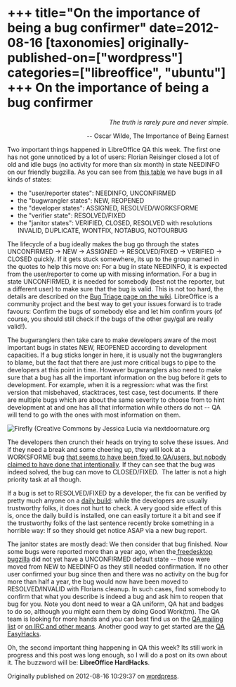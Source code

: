 +++
title="On the importance of being a bug confirmer"
date=2012-08-16
[taxonomies]
originally-published-on=["wordpress"]
categories=["libreoffice", "ubuntu"]
+++
On the importance of being a bug confirmer
==========================================

<p style="text-align:right;"><em>The truth is rarely pure and never simple.</em></p>
<p style="text-align:right;">-- Oscar Wilde, The Importance of Being Earnest</p>
<p style="text-align:left;">Two important things happened in LibreOffice QA this week. The first one has not gone unnoticed by a lot of users: Florian Reisinger closed a lot of old and idle bugs (no activity for more than six month) in state NEEDINFO on our friendly bugzilla. As you can see from <a href="https://bugs.freedesktop.org/report.cgi?x_axis_field=resolution&amp;y_axis_field=bug_status&amp;z_axis_field=&amp;query_format=report-table&amp;short_desc_type=allwordssubstr&amp;short_desc=&amp;product=LibreOffice&amp;bug_status=UNCONFIRMED&amp;bug_status=NEW&amp;bug_status=ASSIGNED&amp;bug_status=REOPENED&amp;bug_status=RESOLVED&amp;bug_status=VERIFIED&amp;bug_status=CLOSED&amp;bug_status=NEEDINFO&amp;bug_status=PLEASETEST&amp;longdesc_type=allwordssubstr&amp;longdesc=&amp;bug_file_loc_type=allwordssubstr&amp;bug_file_loc=&amp;status_whiteboard_type=allwordssubstr&amp;status_whiteboard=&amp;keywords_type=allwords&amp;keywords=&amp;bug_id=&amp;bug_id_type=anyexact&amp;emailtype1=substring&amp;email1=&amp;emailtype2=substring&amp;email2=&amp;emailtype3=substring&amp;email3=&amp;chfieldvalue=&amp;chfieldfrom=&amp;chfieldto=Now&amp;field0-0-0=noop&amp;type0-0-0=noop&amp;value0-0-0=&amp;format=table&amp;action=wrap">this table</a> we have bugs in all kinds of states:</p>

<ul>
	<li>the "user/reporter states": NEEDINFO, UNCONFIRMED</li>
	<li>the "bugwrangler states": NEW, REOPENED</li>
	<li>the "developer states": ASSIGNED, RESOLVED/WORKSFORME</li>
	<li>the "verifier state": RESOLVED/FIXED</li>
	<li>the "janitor states": VERIFIED, CLOSED, RESOLVED with resolutions INVALID, DUPLICATE, WONTFIX, NOTABUG, NOTOURBUG</li>
</ul>
The lifecycle of a bug ideally makes the bug go through the states UNCONFIRMED -&gt; NEW -&gt; ASSIGNED -&gt; RESOLVED/FIXED -&gt; VERIFIED -&gt; CLOSED quickly. If it gets stuck somewhere, its up to the group named in the quotes to help this move on: For a bug in state NEEDINFO, it is expected from the user/reporter to come up with missing information. For a bug in state UNCONFIRMED, it is needed for somebody (best not the reporter, but a different user) to make sure that the bug is valid. This is not too hard, the details are described on the <a href="http://wiki.documentfoundation.org/BugTriage">Bug Triage page on the wiki</a>. LibreOffice is a community project and the best way to get your issues forward is to trade favours: Confirm the bugs of somebody else and let him confirm yours (of course, you should still check if the bugs of the other guy/gal are really valid!).

The bugwranglers then take care to make developers aware of the most important bugs in states NEW, REOPENED according to development capacities. If a bug sticks longer in here, it is usually not the bugwranglers to blame, but the fact that there are just more critical bugs to pipe to the developers at this point in time. However bugwranglers also need to make sure that a bug has all the important information on the bug before it gets to development. For example, when it is a regression: what was the first version that misbehaved, stacktraces, test case, test documents. If there are multiple bugs which are about the same severity to choose from to hint development at and one has all that information while others do not -- QA will tend to go with the ones with most information on them.

![Firefly (Creative Commons by Jessica Lucia via nextdoornature.org](http://nextdoornature.files.wordpress.com/2011/07/firefly-by-jessica-lucia-cc.jpg)

The developers then crunch their heads on trying to solve these issues. And if they need a break and some cheering up, they will look at a WORKSFORME bug <a href="http://nabble.documentfoundation.org/Libreoffice-qa-RESOLVED-status-question-tp3999080p4001470.html">that seems to have been fixed to QA/users, but nobody claimed to have done that intentionally</a>. If they can see that the bug was indeed solved, the bug can move to CLOSED/FIXED.  The latter is not a high priority task at all though.

If a bug is set to RESOLVED/FIXED by a developer, the fix can be verified by pretty much anyone on a <a href="http://dev-builds.libreoffice.org/daily/">daily build</a>: while the developers are usually trustworthy folks, it does not hurt to check. A very good side effect of this is, once the daily build is installed, one can easily torture it a bit and see if the trustworthy folks of the last sentence recently broke something in a horrible way: If so they should get notice ASAP via a new bug report.

The janitor states are mostly dead: We then consider that bug finished. Now some bugs were reported more than a year ago, when the<a href="https://bugs.freedesktop.org/"> freedesktop bugzilla</a> did not yet have a UNCONFIRMED default state -- those were moved from NEW to NEEDINFO as they still needed confirmation. If no other user confirmed your bug since then and there was no activity on the bug for more than half a year, the bug would now have been moved to RESOLVED/INVALID with Florians cleanup. In such cases, find somebody to confirm that what you describe is indeed a bug and ask him to reopen that bug for you. Note you dont need to wear a QA uniform, QA hat and badges to do so, although you might earn them by doing Good Work(tm). The QA team is looking for more hands and you can best find us on the <a href="http://nabble.documentfoundation.org/QA-f3613148.html">QA mailing list</a> or <a href="https://www.libreoffice.org/get-involved/qa-testers/">on IRC and other means</a>. Another good way to get started are the <a href="https://wiki.documentfoundation.org/QA/Easy_Hacks">QA EasyHacks</a>.

Oh, the second important thing happening in QA this week? Its still work in progress and this post was long enough, so I will do a post on its own about it. The buzzword will be: <strong>LibreOffice HardHacks</strong>.

Originally published on 2012-08-16 10:29:37 on [wordpress](https://skyfromme.wordpress.com/2012/08/16/on-the-importance-of-being-a-bug-confirmer/).
